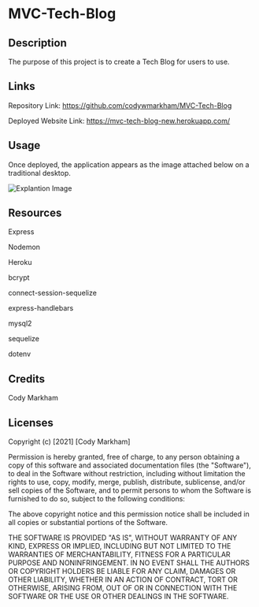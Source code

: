 # MVC-Tech-Blog

## Description

The purpose of this project is to create a Tech Blog for users to use.

## Links

Repository Link: https://github.com/codywmarkham/MVC-Tech-Blog

Deployed Website Link: https://mvc-tech-blog-new.herokuapp.com/
## Usage

Once deployed, the application appears as the image attached below on a traditional desktop.

![Explantion Image](https://github.com/codywmarkham/MVC-Tech-Blog/blob/main/public/assets/images/example.PNG)

## Resources

Express

Nodemon

Heroku

bcrypt

connect-session-sequelize

express-handlebars

mysql2

sequelize

dotenv

## Credits

Cody Markham

## Licenses

Copyright (c) [2021] [Cody Markham]

Permission is hereby granted, free of charge, to any person obtaining a copy of this software and associated documentation files (the "Software"), to deal in the Software without restriction, including without limitation the rights to use, copy, modify, merge, publish, distribute, sublicense, and/or sell copies of the Software, and to permit persons to whom the Software is furnished to do so, subject to the following conditions:

The above copyright notice and this permission notice shall be included in all copies or substantial portions of the Software.

THE SOFTWARE IS PROVIDED "AS IS", WITHOUT WARRANTY OF ANY KIND, EXPRESS OR IMPLIED, INCLUDING BUT NOT LIMITED TO THE WARRANTIES OF MERCHANTABILITY, FITNESS FOR A PARTICULAR PURPOSE AND NONINFRINGEMENT. IN NO EVENT SHALL THE AUTHORS OR COPYRIGHT HOLDERS BE LIABLE FOR ANY CLAIM, DAMAGES OR OTHER LIABILITY, WHETHER IN AN ACTION OF CONTRACT, TORT OR OTHERWISE, ARISING FROM, OUT OF OR IN CONNECTION WITH THE SOFTWARE OR THE USE OR OTHER DEALINGS IN THE SOFTWARE.
